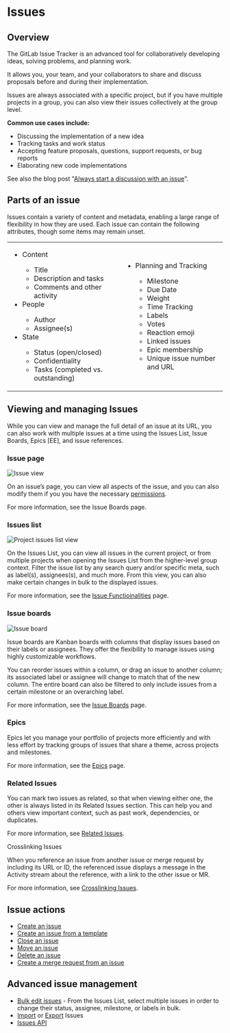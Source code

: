 # Issues

## Overview

The GitLab Issue Tracker is an advanced tool for collaboratively developing ideas, solving problems, and planning work.

It allows you, your team, and your collaborators to share and discuss proposals before and during their implementation.

Issues are always associated with a specific project, but if you have multiple projects in a group, you can also view their issues collectively at the group level.

**Common use cases include:**

- Discussing the implementation of a new idea
- Tracking tasks and work status
- Accepting feature proposals, questions, support requests, or bug reports
- Elaborating new code implementations

See also the blog post "[Always start a discussion with an issue](https://about.gitlab.com/2016/03/03/start-with-an-issue/)".

## Parts of an issue

Issues contain a variety of content and metadata, enabling a large range of flexibility in how they are used. Each issue can contain the following attributes, though some items may remain unset.

<table>
  <tr>
    <td>
       <ul><li>Content</li>
<ul><li>Title</li>
<li>Description and tasks</li>
<li>Comments and other activity</li></ul>
<li>People</li>
<ul><li>Author</li>
<li>Assignee(s)</li></ul>
<li>State</li>
<ul><li>Status (open/closed)</li>
<li>Confidentiality</li>
<li>Tasks (completed vs. outstanding)</li></ul></ul></td>
    <td>
       <ul><li>Planning and Tracking</li>
<ul><li>Milestone</li>
<li>Due Date</li>
<li>Weight</li>
<li>Time Tracking</li>
<li>Labels</li>
<li>Votes</li>
<li>Reaction emoji</li>
<li>Linked issues</li>
<li>Epic membership</li>
<li>Unique issue number and URL</li></ul></td>
  </tr>
</table>


## Viewing and managing Issues

While you can view and manage the full detail of an issue at its URL, you can also work with multiple issues at a time using the Issues List, Issue Boards, Epics [EE], and issue references.

### Issue page

![Issue view](img/issues_main_view.png)

On an issue’s page, you can view all aspects of the issue, and you can also modify them if you you have the necessary [permissions](../../../permissions.md).

For more information, see the Issue Boards page.

### Issues list

![Project issues list view](img/project_issues_list_view.png)


On the Issues List, you can view all issues in the current project, or from multiple projects when opening the Issues List from the higher-level group context. Filter the issue list by any search query and/or specific meta, such as label(s), assignees(s), and much more. From this view, you can also make certain changes in bulk to the displayed issues.

For more information, see the [Issue Functioinalities](issues_functionalities.md) page.

### Issue boards

![Issue board](img/issue_board.png)

Issue boards are Kanban boards with columns that display issues based on their labels or assignees. They offer the flexibility to manage issues using highly customizable workflows.

You can reorder issues within a column, or drag an issue to another column; its associated label or assignee will change to match that of the new column. The entire board can also be filtered to only include issues from a certain milestone or an overarching label.

For more information, see the [Issue Boards](../issue_board.md) page.

### Epics

Epics let you manage your portfolio of projects more efficiently and with less effort by tracking groups of issues that share a theme, across projects and milestones.

For more information, see the [Epics](../../group/epics/index.md) page.

### Related Issues

You can mark two issues as related, so that when viewing either one, the other is always listed in its Related Issues section. This can help you and others view important context, such as past work, dependencies, or duplicates.

For more information, see [Related Issues](related_issues.md).

Crosslinking Issues

When you reference an issue from another issue or merge request by including its URL or ID, the referenced issue displays a message in the Activity stream about the reference, with a link to the other issue or MR.

For more information, see [Crosslinking Issues](crosslinking_issues.md).

## Issue actions

- [Create an issue](create_new_issue.md) 
- [Create an issue from a template](../project/description_templates.md#using-the-templates) 
- [Close an issue](closing_issues.md)
- [Move an issue](moving_issues.md)
- [Delete an issue](deleting_issues.md)
- [Create a merge request from an issue](issues_functionalities.md#18-new-merge-request)

## Advanced issue management

- [Bulk edit issues](../bulk_editing.md) - From the Issues List, select multiple issues in order to change their status, assignee, milestone, or labels in bulk.
- [Import](csv_import.md) or [Export](csv_export.md) Issues 
- [Issues API](../../../api/issues.md)